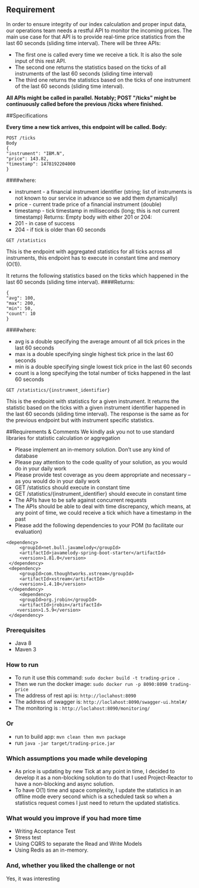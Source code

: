 
## Requirement
In order to ensure integrity of our index calculation and proper input data, our operations team needs a
restful API to monitor the incoming prices. The main use case for that API is to provide real-time price
statistics from the last 60 seconds (sliding time interval).
There will be three APIs:
- The first one is called every time we receive a tick. It is also the sole input of this rest API.
- The second one returns the statistics based on the ticks of all instruments of the last 60 seconds
(sliding time interval)
- The third one returns the statistics based on the ticks of one instrument of the last 60 seconds
(sliding time interval).
  
**All APIs might be called in parallel. Notably; POST "/ticks" might be continuously called before
the previous /ticks where finished.**

##Specifications

**Every time a new tick arrives, this endpoint will be called. Body:**
```
POST /ticks
Body
{ 
"instrument": "IBM.N", 
"price": 143.82, 
"timestamp": 1478192204000 
} 
```

####where:
- instrument - a financial instrument identifier (string; list of instruments is not known to our service in
advance so we add them dynamically)
- price - current trade price of a financial instrument (double)
- timestamp - tick timestamp in milliseconds (long; this is not current timestamp)
Returns: Empty body with either 201 or 204:
- 201 - in case of success
- 204 - if tick is older than 60 seconds

```GET /statistics```

This is the endpoint with aggregated statistics for all ticks across all instruments, this endpoint has to
execute in constant time and memory (O(1)).

It returns the following statistics based on the ticks which happened in the last 60 seconds (sliding time
interval).
####Returns:
```
{ 
"avg": 100, 
"max": 200, 
"min": 50, 
"count": 10 
}
 ```
####where:
- avg is a double specifying the average amount of all tick prices in the last 60 seconds
- max is a double specifying single highest tick price in the last 60 seconds
- min is a double specifying single lowest tick price in the last 60 seconds
- count is a long specifying the total number of ticks happened in the last 60 seconds
```
GET /statistics/{instrument_identifier}
```

This is the endpoint with statistics for a given instrument.
It returns the statistic based on the ticks with a given instrument identifier happened in the last 60 seconds
(sliding time interval). The response is the same as for the previous endpoint but with instrument specific
statistics.

##Requirements & Comments
We kindly ask you not to use standard libraries for statistic calculation or aggregation
- Please implement an in-memory solution. Don’t use any kind of database
- Please pay attention to the code quality of your solution, as you would do in your daily work
- Please provide test coverage as you deem appropriate and necessary – as you would do in your
  daily work
- GET /statistics should execute in constant time
- GET /statistics/{instrument_identifier} should execute in constant time
- The APIs have to be safe against concurrent requests
- The APIs should be able to deal with time discrepancy, which means, at any point of time, we could
  receive a tick which have a timestamp in the past
- Please add the following dependencies to your POM (to facilitate our evaluation)
```
<dependency>
     <groupId>net.bull.javamelody</groupId>
     <artifactId>javamelody-spring-boot-starter</artifactId>
     <version>1.81.0</version>
 </dependency>
 <dependency>
     <groupId>com.thoughtworks.xstream</groupId>
     <artifactId>xstream</artifactId>
     <version>1.4.10</version>
 </dependency>
     <dependency>
     <groupId>org.jrobin</groupId>
     <artifactId>jrobin</artifactId>
    <version>1.5.9</version>
 </dependency>
```
### Prerequisites
- Java 8
- Maven 3

### How to run
- To run it use this command: ``sudo docker build -t trading-price .``
- Then we run the docker image: ``sudo docker run -p 8090:8090 trading-price``
- The address of rest api is: ``http://loclahost:8090``
- The address of swagger is: ``http://loclahost:8090/swagger-ui.html#/``
- The monitoring is : ``http://loclahost:8090/monitoring/``
  
### Or
- run to build app: ``mvn clean then mvn package``
- run ``java -jar target/trading-price.jar``

### Which assumptions you made while developing
- As price is updating by new Tick at any point in time, I decided to develop it as 
a non-blocking solution to do that I used Project-Reactor to have a non-blocking and async solution.
- To have O(1) time and space complexity, I update the statistics in an offline mode every second 
which is a scheduled task so when a statistics request comes I just need to return the updated statistics.

### What would you improve if you had more time
- Writing Acceptance Test
- Stress test
- Using CQRS to separate the Read and Write Models
- Using Redis as an in-memory.

### And, whether you liked the challenge or not 
Yes, it was interesting
